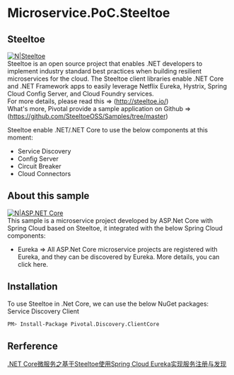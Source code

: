 # Microservice.PoC.Steeltoe

## Steeltoe

[![N|Steeltoe](https://www.cnblogs.com/images/cnblogs_com/edisonchou/1260867/o_logo-banner.PNG)](http://steeltoe.io/)<br/>
Steeltoe is an open source project that enables .NET developers to implement industry standard best practices when building resilient microservices for the cloud. The Steeltoe client libraries enable .NET Core and .NET Framework apps to easily leverage Netflix Eureka, Hystrix, Spring Cloud Config Server, and Cloud Foundry services.<br/>
For more details, please read this => (http://steeltoe.io/)<br/>
What's more, Pivotal provide a sample application on Github => (https://github.com/SteeltoeOSS/Samples/tree/master)

Steeltoe enable .NET/.NET Core to use the below components at this moment:
  - Service Discovery
  - Config Server
  - Circuit Breaker
  - Cloud Connectors

## About this sample

[![N|ASP.NET Core](https://www.cnblogs.com/images/cnblogs_com/edisonchou/1260867/o_aspnet-core-logo.PNG)](https://docs.microsoft.com/zh-cn/aspnet/core/getting-started/?view=aspnetcore-2.1&tabs=windows)<br/>
This sample is a microservice project developed by ASP.Net Core with Spring Cloud based on Steeltoe, it integrated with the below Spring Cloud components:
  - Eureka => All ASP.Net Core microservice projects are registered with Eureka, and they can be discovered by Eureka. More details, you can click here.

## Installation

To use Steeltoe in .Net Core, we can use the below NuGet packages:<br/>
Service Discovery Client
```sh
PM> Install-Package Pivotal.Discovery.ClientCore
```


## Rerference

[.NET Core微服务之基于Steeltoe使用Spring Cloud Eureka实现服务注册与发现](https://www.cnblogs.com/edisonchou/p/dotnet_core_microservice_integrate_with_springcloud_eureka.html)